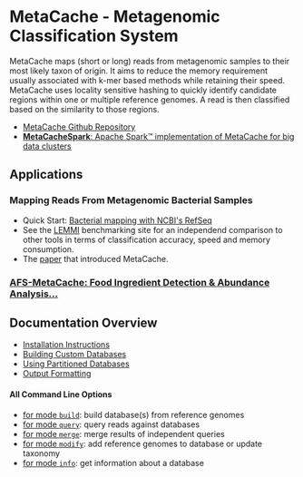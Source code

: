 # MetaCache - Metagenomic Classification System

MetaCache maps (short or long) reads from metagenomic samples to their most likely taxon of origin. It aims to reduce the memory requirement usually associated with k-mer based methods while retaining their speed. MetaCache uses locality sensitive hashing to quickly identify candidate regions within one or multiple reference genomes. A read is then classified based on the similarity to those regions.


* [MetaCache Github Repository](https://github.com/muellan/metacache)
* [**MetaCacheSpark**: Apache Spark&trade; implementation of MetaCache for big data clusters](https://github.com/jmabuin/MetaCacheSpark)



## Applications


### Mapping Reads From Metagenomic Bacterial Samples

* Quick Start: [Bacterial mapping with NCBI's RefSeq](refseq.md)
* See the [LEMMI](https://lemmi.ezlab.org) benchmarking site for an independend comparison to other tools in terms of classification accuracy, speed and memory consumption.
* The [paper](https://www.doi.org/10.1093/bioinformatics/btx520) that introduced MetaCache.


### [AFS-MetaCache: Food Ingredient Detection & Abundance Analysis...](afs.md)



## Documentation Overview

* [Installation Instructions](https://github.com/muellan/metacache#detailed-installation-instructions)
* [Building Custom Databases](building.md)
* [Using Partitioned Databases](partitioning.md)
* [Output Formatting](output.md)



#### All Command Line Options

* [for mode `build`](build.txt): build database(s) from reference genomes
* [for mode `query`](query.txt): query reads against databases
* [for mode `merge`](merge.txt): merge results of independent queries
* [for mode `modify`](modify.txt): add reference genomes to database or update taxonomy
* [for mode `info`](info.txt): get information about a database

